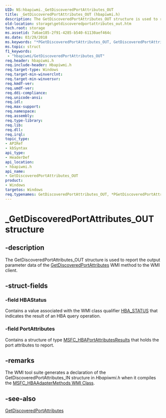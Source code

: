 ```yaml
---
UID: NS:hbapiwmi._GetDiscoveredPortAttributes_OUT
title: _GetDiscoveredPortAttributes_OUT (hbapiwmi.h)
description: The GetDiscoveredPortAttributes_OUT structure is used to report the output parameter data of the GetDiscoveredPortAttributes WMI method to the WMI client.
old-location: storage\getdiscoveredportattributes_out.htm
tech.root: storage
ms.assetid: 7a6ae185-2f91-4285-b540-61130aef464c
ms.date: 03/29/2018
ms.keywords: "*PGetDiscoveredPortAttributes_OUT, GetDiscoveredPortAttributes_OUT, GetDiscoveredPortAttributes_OUT structure [Storage Devices], PGetDiscoveredPortAttributes_OUT, PGetDiscoveredPortAttributes_OUT structure pointer [Storage Devices], _GetDiscoveredPortAttributes_OUT, hbapiwmi/GetDiscoveredPortAttributes_OUT, hbapiwmi/PGetDiscoveredPortAttributes_OUT, storage.getdiscoveredportattributes_out, structs-Fibre_611d9a0e-b0dc-472e-9bec-3902412e8ec4.xml"
ms.topic: struct
f1_keywords:
 - "hbapiwmi/GetDiscoveredPortAttributes_OUT"
req.header: hbapiwmi.h
req.include-header: Hbapiwmi.h
req.target-type: Windows
req.target-min-winverclnt: 
req.target-min-winversvr: 
req.kmdf-ver: 
req.umdf-ver: 
req.ddi-compliance: 
req.unicode-ansi: 
req.idl: 
req.max-support: 
req.namespace: 
req.assembly: 
req.type-library: 
req.lib: 
req.dll: 
req.irql: 
topic_type:
- APIRef
- kbSyntax
api_type:
- HeaderDef
api_location:
- hbapiwmi.h
api_name:
- GetDiscoveredPortAttributes_OUT
product:
- Windows
targetos: Windows
req.typenames: GetDiscoveredPortAttributes_OUT, *PGetDiscoveredPortAttributes_OUT
---
```


# _GetDiscoveredPortAttributes_OUT structure


## -description


The GetDiscoveredPortAttributes_OUT structure is used to report the output parameter data of the <a href="https://docs.microsoft.com/windows-hardware/drivers/storage/getdiscoveredportattributes">GetDiscoveredPortAttributes</a> WMI method to the WMI client. 


## -struct-fields




### -field HBAStatus

Contains a value associated with the WMI class qualifier <a href="https://docs.microsoft.com/windows-hardware/drivers/storage/hba-status">HBA_STATUS</a> that indicates the result of an HBA query operation.


### -field PortAttributes

Contains a structure of type <a href="https://docs.microsoft.com/windows-hardware/drivers/ddi/content/hbapiwmi/ns-hbapiwmi-_msfc_hbaportattributesresults">MSFC_HBAPortAttributesResults</a> that holds the port attributes to report.


## -remarks



The WMI tool suite generates a declaration of the GetDiscoveredPortAttributes_IN structure in <i>Hbapiwmi.h </i>when it compiles the <a href="https://docs.microsoft.com/windows-hardware/drivers/storage/msfc-hbaadaptermethods-wmi-class">MSFC_HBAAdapterMethods WMI Class</a>.




## -see-also




<a href="https://docs.microsoft.com/windows-hardware/drivers/storage/getdiscoveredportattributes">GetDiscoveredPortAttributes</a>
 

 

